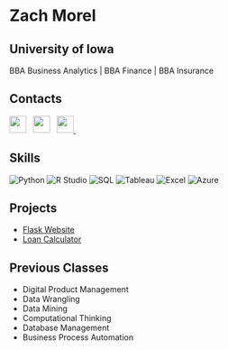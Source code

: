 <!-- Your Name -->
# Zach Morel
## University of Iowa

BBA Business Analytics | BBA Finance | BBA Insurance


## Contacts
<p align='left'>
  <a href="https://www.linkedin.com/in/zach-morel"><img height="30" src="https://img.shields.io/badge/LinkedIn-0077B5?style=flat-square&logo=linkedin&logoColor=white"></a>&nbsp;&nbsp;
  <a href="https://zachmorel.info"><img height="30" src="https://img.shields.io/badge/Portfolio-000000?style=flat-square&logo=google-chrome&logoColor=white"></a>&nbsp;&nbsp;
<a href="mailto:zmorel@uiowa.com"><img height="30" src="https://img.shields.io/badge/Email-D14836?style=flat-square&logo=gmail&logoColor=white">
  </a>&nbsp;&nbsp;
</p>


## Skills
<p>
  <img alt="Python" src="https://img.shields.io/badge/-Python-blue?style=flat-square&logo=python&logoColor=white" />
  <img alt="R Studio" src="https://img.shields.io/badge/-R%20Studio-75AADB?style=flat-square&logo=rstudio&logoColor=white" />
  <img alt="SQL" src="https://img.shields.io/badge/-SQL-4479A1?style=flat-square&logo=postgresql&logoColor=white" />
  <img alt="Tableau" src="https://img.shields.io/badge/-Tableau-E97627?style=flat-square&logo=tableau&logoColor=white" />
  <img alt="Excel" src="https://img.shields.io/badge/-Excel-217346?style=flat-square&logo=microsoft-excel&logoColor=white" />
  <img alt="Azure" src="https://img.shields.io/badge/-Azure-0089D6?style=flat-square&logo=microsoft-azure&logoColor=white" />
</p>


## Projects
- [Flask Website](https://github.com/zmorel/PairProgramming)
- [Loan Calculator](https://github.com/zmorel/morel-loan-calculator)

## Previous Classes
- Digital Product Management
- Data Wrangling 
- Data Mining
- Computational Thinking
- Database Management
- Business Process Automation






<!--
**zmorel/zmorel** is a ✨ _special_ ✨ repository because its `README.md` (this file) appears on your GitHub profile.

Here are some ideas to get you started:

- 🔭 I’m currently working on ...
- 🌱 I’m currently learning ...
- 👯 I’m looking to collaborate on ...
- 🤔 I’m looking for help with ...
- 💬 Ask me about ...
- 📫 How to reach me: ...
- 😄 Pronouns: ...
- ⚡ Fun fact: ...
-->
